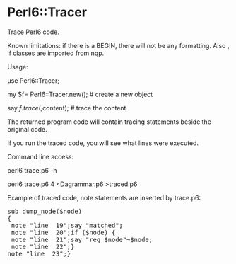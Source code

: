 Perl6::Tracer
==============


Trace Perl6 code. 

Known limitations: if there is a BEGIN, there will not be any formatting. Also , if classes are imported from nqp.


Usage:


use Perl6::Tracer;


my $f=  Perl6::Tracer.new(); # create a new object

say $f.trace({},$content); #  trace the content

The returned program code will contain tracing statements beside the original code.

If you run the traced code, you will see what lines were executed.

Command line access:


perl6 trace.p6 -h

perl6 trace.p6 4 \<Dagrammar.p6 \>traced.p6

Example of traced code, note statements are inserted by trace.p6:
<pre>
sub dump_node($node)
{
 note "line  19";say "matched";
 note "line  20";if ($node<regliteral>) {
 note "line  21";say "reg $node"~$node<regliteral>;
 note "line  22";}
note "line  23";}
</pre>
